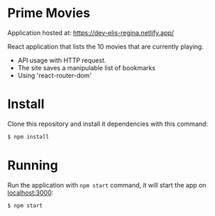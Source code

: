 # Prime Movies
Application hosted at: https://dev-elis-regina.netlify.app/


React application that lists the 10 movies that are currently playing.

- API usage with HTTP request.
- The site saves a manipulable list of bookmarks
- Using 'react-router-dom'


# Install
Clone this repository and install it dependencies with this command:
```sh
$ npm install
```

# Running
Run the application with `npm start` command, it will start the app on [localhost:3000](http://localhost:3000):
```sh
$ npm start
```

